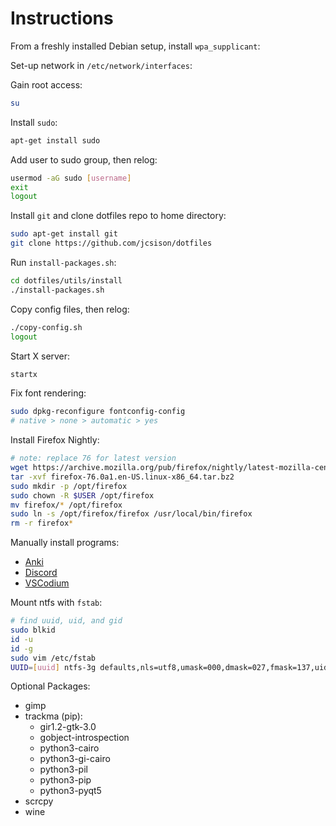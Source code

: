 # Instructions

From a freshly installed Debian setup, install `wpa_supplicant`:

Set-up network in `/etc/network/interfaces`:

Gain root access:

```bash
su
```

Install `sudo`:

```bash
apt-get install sudo
```

Add user to sudo group, then relog:

```bash
usermod -aG sudo [username]
exit
logout
```

Install `git` and clone dotfiles repo to home directory:

```bash
sudo apt-get install git
git clone https://github.com/jcsison/dotfiles
```

Run `install-packages.sh`:

```bash
cd dotfiles/utils/install
./install-packages.sh
```

Copy config files, then relog:

```bash
./copy-config.sh
logout
```

Start X server:

```bash
startx
```

Fix font rendering:
```bash
sudo dpkg-reconfigure fontconfig-config
# native > none > automatic > yes
```

Install Firefox Nightly:

```bash
# note: replace 76 for latest version
wget https://archive.mozilla.org/pub/firefox/nightly/latest-mozilla-central/firefox-76.0a1.en-US.linux-x86_64.tar.bz2
tar -xvf firefox-76.0a1.en-US.linux-x86_64.tar.bz2
sudo mkdir -p /opt/firefox
sudo chown -R $USER /opt/firefox
mv firefox/* /opt/firefox
sudo ln -s /opt/firefox/firefox /usr/local/bin/firefox
rm -r firefox*
```

Manually install programs:
- [Anki](https://apps.ankiweb.net/#linux)
- [Discord](https://discordapp.com/api/download?platform=linux&format=deb)
- [VSCodium](https://github.com/VSCodium/vscodium/releases)

Mount ntfs with `fstab`:

```bash
# find uuid, uid, and gid
sudo blkid
id -u
id -g
sudo vim /etc/fstab
UUID=[uuid] ntfs-3g defaults,nls=utf8,umask=000,dmask=027,fmask=137,uid=[uid],gid=[gid] 0 0
```

Optional Packages:
  - gimp
  - trackma (pip):
    - gir1.2-gtk-3.0
    - gobject-introspection
    - python3-cairo
    - python3-gi-cairo
    - python3-pil
    - python3-pip
    - python3-pyqt5
  - scrcpy
  - wine
